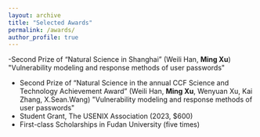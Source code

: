 ```yaml
---
layout: archive
title: "Selected Awards"
permalink: /awards/
author_profile: true
---
```


-Second Prize of “Natural Science in Shanghai” (Weili Han, **Ming Xu**) "Vulnerability modeling and response methods of user passwords"
- Second Prize of “Natural Science in the annual CCF Science and Technology Achievement Award” (Weili Han, **Ming Xu**, Wenyuan Xu, Kai Zhang,
X.Sean.Wang) "Vulnerability modeling and response methods of user passwords"
- Student Grant, The USENIX Association (2023, $600) 
- First-class Scholarships in Fudan University (five times)
